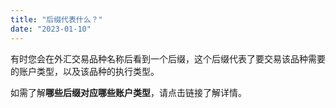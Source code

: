 ```yaml
---
title: "后缀代表什么？"
date: "2023-01-10"
---
```


<Ads></Ads> 

有时您会在外汇交易品种名称后看到一个后缀，这个后缀代表了要交易该品种需要的账户类型，以及该品种的执行类型。

如需了解**哪些后缀对应哪些账户类型**，请点击链接了解详情。

